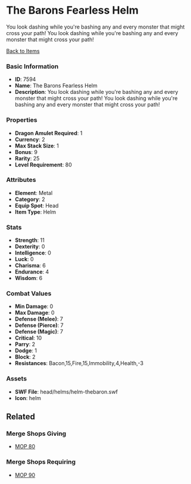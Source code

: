 # The Barons Fearless Helm

You look dashing while you're bashing any and every monster that might cross your path! You look dashing while you're bashing any and every monster that might cross your path!

[Back to Items](../items.md)

### Basic Information

- **ID**: 7594
- **Name**: The Barons Fearless Helm
- **Description**: You look dashing while you&#039;re bashing any and every monster that might cross your path! You look dashing while you&#039;re bashing any and every monster that might cross your path!

### Properties

- **Dragon Amulet Required**: 1
- **Currency**: 2
- **Max Stack Size**: 1
- **Bonus**: 9
- **Rarity**: 25
- **Level Requirement**: 80

### Attributes

- **Element**: Metal
- **Category**: 2
- **Equip Spot**: Head
- **Item Type**: Helm

### Stats

- **Strength**: 11
- **Dexterity**: 0
- **Intelligence**: 0
- **Luck**: 0
- **Charisma**: 6
- **Endurance**: 4
- **Wisdom**: 6

### Combat Values

- **Min Damage**: 0
- **Max Damage**: 0
- **Defense (Melee)**: 7
- **Defense (Pierce)**: 7
- **Defense (Magic)**: 7
- **Critical**: 10
- **Parry**: 2
- **Dodge**: 1
- **Block**: 2
- **Resistances**: Bacon,15,Fire,15,Immobility,4,Health,-3

### Assets

- **SWF File**: head/helms/helm-thebaron.swf
- **Icon**: helm

## Related

### Merge Shops Giving

- [MOP 80](../merge-shops/121-mop-80.md)

### Merge Shops Requiring

- [MOP 90](../merge-shops/336-mop-90.md)

